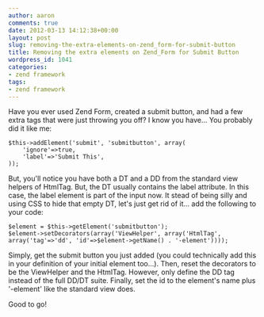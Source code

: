 ```yaml
---
author: aaron
comments: true
date: 2012-03-13 14:12:38+00:00
layout: post
slug: removing-the-extra-elements-on-zend_form-for-submit-button
title: Removing the extra elements on Zend_Form for Submit Button
wordpress_id: 1041
categories:
- zend framework
tags:
- zend framework
---
```


Have you ever used Zend Form, created a submit button, and had a few extra tags that were just throwing you off?  I know you have...  You probably did it like me:


    
    
    $this->addElement('submit', 'submitbutton', array(
        'ignore'=>true,
        'label'=>'Submit This',
    ));
    



But, you'll notice you have both a DT and a DD from the standard view helpers of HtmlTag.  But, the DT usually contains the label attribute.  In this case, the label element is part of the input now.  It stead of being silly and using CSS to hide that empty DT, let's just get rid of it... add the following to your code:


    
    
    $element = $this->getElement('submitbutton');
    $element->setDecorators(array('ViewHelper', array('HtmlTag', array('tag'=>'dd', 'id'=>$element->getName() . '-element'))));
    



Simply, get the submit button you just added (you could technically add this in your definition of your initial element too...).  Then, reset the decorators to be the ViewHelper and the HtmlTag.  However, only define the DD tag instead of the full DD/DT suite.  Finally, set the id to the element's name plus '-element' like the standard view does.

Good to go!

